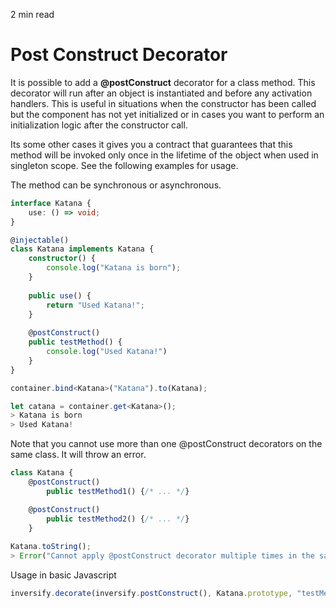 <p id="reading-time-action-id" align="left">2 min read</p>

# Post Construct Decorator

It is possible to add a **@postConstruct** decorator for a class method. This decorator 
will run after an object is instantiated and before any activation handlers. This 
is useful in situations when the constructor has been called but the component has not
yet initialized or in cases you want to perform an initialization logic after the constructor call. 

Its some other cases it gives you a contract that guarantees 
that this method will be invoked only once in the lifetime
of the object when used in singleton scope. See the following examples for usage.

The method can be synchronous or asynchronous.


```ts
interface Katana {
    use: () => void;
}

@injectable()
class Katana implements Katana {
    constructor() {
        console.log("Katana is born");
    }
    
    public use() {
        return "Used Katana!";
    }
    
    @postConstruct()
    public testMethod() {
        console.log("Used Katana!")
    }
}

```

```ts
container.bind<Katana>("Katana").to(Katana);
```

```ts
let catana = container.get<Katana>();
> Katana is born
> Used Katana!
```

Note that you cannot use more than one @postConstruct decorators 
on the same class. It will throw an error.

```ts
class Katana {
    @postConstruct()
        public testMethod1() {/* ... */}

    @postConstruct()
        public testMethod2() {/* ... */}
    }
            
Katana.toString();
> Error("Cannot apply @postConstruct decorator multiple times in the same class")
```

Usage in basic Javascript

```js
inversify.decorate(inversify.postConstruct(), Katana.prototype, "testMethod");
```
